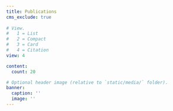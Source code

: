 ```yaml
---
title: Publications
cms_exclude: true
  
# View.
#   1 = List
#   2 = Compact
#   3 = Card
#   4 = Citation
view: 4

content:
  count: 20

# Optional header image (relative to `static/media/` folder).
banner:
  caption: ''
  image: ''
---
```

